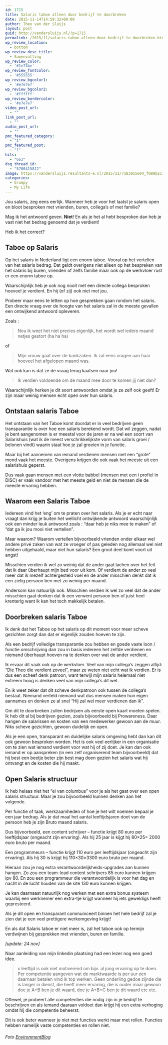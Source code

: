 ```yaml
---
id: 1715
title: Salaris taboe alleen door bedrijf te doorbreken
date: 2015-11-14T14:59:32+00:00
author: Theo van der Sluijs
layout: post
guid: http://vandersluijs.nl/?p=1715
permalink: /2015/11/salaris-taboe-alleen-door-bedrijf-te-doorbreken.html
wp_review_location:
  - bottom
wp_review_desc_title:
  - Samenvatting
wp_review_color:
  - '#1e73be'
wp_review_fontcolor:
  - '#555555'
wp_review_bgcolor1:
  - '#e7e7e7'
wp_review_bgcolor2:
  - '#ffffff'
wp_review_bordercolor:
  - '#e7e7e7'
video_post_url:
  - ""
link_post_url:
  - ""
audio_post_url:
  - ""
pmc_featured_category:
  - "1"
pmc_featured_post:
  - "1"
hits:
  - "663"
dsq_thread_id:
  - "5700415812"
image: https://vandersluijs.resultants-e.nl/2015/11/7183015604_f089b2c1ed_h-e1447363631451.jpg
categories:
  - Grumpy
  - My Life
---
```

Jou salaris, zeg eens eerlijk. Wanneer heb je voor het laatst je salaris open en bloot besproken met vrienden, buren, collega&#8217;s of met familie?

Mag ik het antwoord geven. **Niet**! En als je het al hebt besproken dan heb je vast niet het bedrag genoemd dat je verdient!

Heb ik het correct? <!--more-->

## Taboe op Salaris

Op het salaris in Nederland ligt een enorm taboe. Vooral op het vertellen van het salaris bedrag. Dat geldt overigens niet alleen op het bespreken van het salaris bij buren, vrienden of zelfs familie maar ook op de werkvloer rust er een enorm taboe op.

Waarschijnlijk heb je ook nog nooit met een directe collega besproken hoeveel je verdient. En hij (of zij) ook niet met jou.

Probeer maar eens te letten op hoe gesprekken gaan rondom het salaris. Een directe vraag over de hoogte van het salaris zal in de meeste gevallen een ontwijkend antwoord opleveren.

Zoals :

> Nou ik weet het niet precies eigenlijk, het wordt wel iedere maand netjes gestort (ha ha ha)

of

> Mijn vrouw gaat over de bankzaken. Ik zal eens vragen aan haar hoeveel het afgelopen maand was.

Wat ook kan is dat ze de vraag terug kaatsen naar jou!

> Ik verdien voldoende om de maand mee door te komen jij niet dan?

Waarschijnlijk herken je dit soort antwoorden omdat je ze zelf ook geeft! Er zijn maar weinig mensen echt open over hun salaris.

## Ontstaan salaris Taboe

Het ontstaan van het Taboe komt doordat er in veel bedrijven geen transparantie is over hoe een salaris berekend wordt. Dat wil zeggen, nadat je bent aangenomen is er meestal voor de jaren er na wel een soort van Salarishuis (wat ik de meest verschrikkelijkste vorm van salaris groei / belonen vindt) waarin staat hoe je zal groeien in je functie.

Maar bij het aannemen van iemand verdienen mensen met een &#8220;grote&#8221; mond vaak het meeste. Overigens krijgen die ook vaak het meeste uit een salarishuis geperst.

Dus vaak gaan mensen met een vlotte babbel (mensen met een i profiel in DISC) er vaak vandoor met het meeste geld en niet de mensen die de meeste ervaring hebben.

## Waarom een Salaris Taboe

Iedereen vind het &#8216;eng&#8217; om te praten over het salaris. Als je er echt naar vraagt dan krijg je buiten het wellicht ontwijkende antwoord waarschijnlijk ook een minder leuk antwoord zoals : &#8220;daar heb je niks mee te maken&#8221; of &#8220;dat ga ik jou mooi niet vertellen&#8221;.

Maar waarom? Waarom vertellen bijvoorbeeld vrienden onder elkaar wel andere privé zaken van wat ze vroeger of pas geleden nog allemaal wel niet hebben uitgehaald, maar niet hun salaris? Een groot deel komt voort uit angst!

Misschien verdien ik wel zo weinig dat de ander gaat lachen over het feit dat ik daar überhaupt mijn bed voor uit kom. Of verdient de ander zo veel meer dat ik mezelf achtergesteld voel en de ander misschien denkt dat ik een zielig persoon ben met zo weinig per maand.

Andersom kan natuurlijk ook. Misschien verdien ik wel zo veel dat de ander misschien gaat denken dat ik een verwent persoon ben of juist heel krenterig want ik kan het toch makkelijk betalen.

## Doorbreken salaris Taboe

Ik denk dat het Taboe op het salaris op dit moment voor meer scheve gezichten zorgt dan dat er eigenlijk zouden hoeven te zijn.

Als een bedrijf volledige transparantie zou hebben en goede vaste loon / functie omschrijving dan zou in basis iedereen het zelfde verdienen en niemand überhaupt hoeven na te denken over wat de ander verdient.

Ik ervaar dit vaak ook op de werkvloer. Veel van mijn collega&#8217;s zeggen altijd: &#8220;Die Theo die verdient zoveel&#8221;, maar ze weten niet echt wat ik verdien. Er is dus een scheef denk patroon, want terwijl mijn salaris helemaal niet extreem hoog is denken veel van mijn collega&#8217;s dit wel.

En ik weet zeker dat dit scheve denkpatroon ook tussen de collega&#8217;s bestaat. Niemand verteld niemand wat dus mensen maken hun eigen aannames en denken ze al snel &#8220;Hij zal wel meer verdienen dan ik&#8221;.

Om dit te doorbreken zullen bedrijven als eerste open kaart moeten spelen. Ik heb dit al bij bedrijven gezien, zoals bijvoorbeeld bij Prowareness. Daar hangen de salarissen en kosten van een medewerker gewoon aan de muur. Niks scheve gezichten, gewoon duidelijk en open.

Als je een open, transparant en duidelijke salaris omgeving hebt dan kan dit ook gewoon besproken worden. Het is ook veel eerlijker in een organisatie om te zien wat iemand verdient voor wat hij of zij doet. Je kan dan ook iemand er op aanspreken (in een zelf organiserend team bijvoorbeeld) dat hij best een beetje beter zijn best mag doen gezien het salaris wat hij ontvangt en de kosten die hij maakt.

## Open Salaris structuur

Ik heb helaas niet het &#8220;ei van columbus&#8221; voor je als het gaat over een open salaris structuur. Maar je zou bijvoorbeeld kunnen denken aan het volgende.

Per functie of taak, werkzaamheden of hoe je het wilt noemen bepaal je een jaar bedrag. Als je dat maal het aantal leeftijdsjaren doet van de persoon heb je zijn Bruto maand salaris.

Dus bijvoorbeeld, een content schrijver &#8211; functie krijgt 80 euro per leeftijdsjaar (ongeacht zijn ervaring). Als hij 25 jaar is kijgt hij 80&#215;25= 2000 euro bruto per maand.

Een programmeurs &#8211; functie krijgt 110 euro per leeftijdsjaar (ongeacht zijn ervaring). Als hij 30 is krijgt hij 110&#215;30=3300 euro bruto per maand.

Hieraan zou je nog extra verantwoordelijkheids-upgrades aan kunnen hangen. Zo zou een team-lead content schrijvers 85 euro kunnen krijgen ipv 80. En zou een programmeur die verantwoordelijk is voor het dag en nacht in de lucht houden van de site 130 euro kunnen krijgen.

Je kan daarnaast natuurlijk nog werken met een extra bonus systeem waarbij een werknemer een extra-tje krijgt wanneer hij iets geweldigs heeft gepresteerd.

Als je dit open en transparant communiceert binnen het hele bedrijf zal je zien dat je een veel prettigere werkomgeving krijgt!

En als dat Salaris taboe er niet meer is, zal het taboe ook op termijn verdwijnen bij gesprekken met vrienden, buren en familie.

_[update: 24 nov]_

Naar aanleiding van mijn linkedin plaatsing had een lezer nog een goed idee.

> x leeftijd is ook niet motiverend om bijv. al jong ervaring op te doen. Per competentie aangeven wat de marktwaarde is per uur een daarnaar betalen vind ik top werken. Geen onderling gedoe zijnde die is langer in dienst, die heeft meer ervaring, die is ouder maar gewoon doe je A+B ben je dit waard, doe je A+B+C ben je dit waard etc etc.

Oftewel, je probeert alle competenties die nodig zijn in je bedrijf te beschrijven en als iemand daaraan voldoet dan krijgt hij een extra verhoging omdat hij die competentie beheerst.

Dit is ook beter wanneer je niet met functies werkt maar met rollen. Functies hebben namelijk vaste competenties en rollen niet.

###### _Foto [EnvironmentBlog](https://www.flickr.com/photos/environmentblog/)_